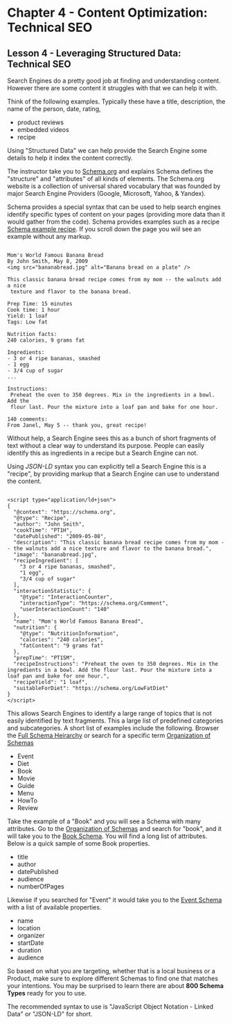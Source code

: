 # Chapter 4 - Content Optimization: Technical SEO
## Lesson 4 - Leveraging Structured Data: Technical SEO

Search Engines do a pretty good job at finding and understanding content. However there are some content it struggles with that we can help it with.

Think of the following examples. Typically these have a title, description, the name of the person, date, rating, 
- product reviews
- embedded videos
- recipe

Using "Structured Data" we can help provide the Search Engine some details to help it index the content correctly.

The instructor take you to [Schema.org](https://schema.org) and explains Schema defines the "structure" and "attributes" of all kinds of elements. The Schema.org website is a collection of universal shared vocabulary that was founded by major Search Engine Providers (Google, Microsoft, Yahoo, & Yandex).

Schema provides a special syntax that can be used to help search engines identify specific types of content on your pages (providing more data than it would gather from the code). Schema provides examples such as a recipe [Schema example recipe](https://schema.org/Recipe). If you scroll down the page you wiil see an example without any markup.
<pre><code>
Mom's World Famous Banana Bread
By John Smith, May 8, 2009
&lt;img src="bananabread.jpg" alt="Banana bread on a plate" />

This classic banana bread recipe comes from my mom -- the walnuts add a nice
 texture and flavor to the banana bread.

Prep Time: 15 minutes
Cook time: 1 hour
Yield: 1 loaf
Tags: Low fat

Nutrition facts:
240 calories, 9 grams fat

Ingredients:
- 3 or 4 ripe bananas, smashed
- 1 egg
- 3/4 cup of sugar
...

Instructions:
 Preheat the oven to 350 degrees. Mix in the ingredients in a bowl. Add the
 flour last. Pour the mixture into a loaf pan and bake for one hour.

140 comments:
From Janel, May 5 -- thank you, great recipe!
</code></pre>

Without help, a Search Engine sees this as a bunch of short fragments of text without a clear way to understand its purpose. People can easily identify this as ingredients in a recipe but a Search Engine can not.

Using *JSON-LD* syntax you can explicitly tell a Search Engine this is a "recipe", by providing markup that a Search Engine can use to understand the content.
<pre><code>
&lt;script type="application/ld+json">
{
  "@context": "https://schema.org",
  "@type": "Recipe",
  "author": "John Smith",
  "cookTime": "PT1H",
  "datePublished": "2009-05-08",
  "description": "This classic banana bread recipe comes from my mom -- the walnuts add a nice texture and flavor to the banana bread.",
  "image": "bananabread.jpg",
  "recipeIngredient": [
    "3 or 4 ripe bananas, smashed",
    "1 egg",
    "3/4 cup of sugar"
  ],
  "interactionStatistic": {
    "@type": "InteractionCounter",
    "interactionType": "https://schema.org/Comment",
    "userInteractionCount": "140"
  },
  "name": "Mom's World Famous Banana Bread",
  "nutrition": {
    "@type": "NutritionInformation",
    "calories": "240 calories",
    "fatContent": "9 grams fat"
  },
  "prepTime": "PT15M",
  "recipeInstructions": "Preheat the oven to 350 degrees. Mix in the ingredients in a bowl. Add the flour last. Pour the mixture into a loaf pan and bake for one hour.",
  "recipeYield": "1 loaf",
  "suitableForDiet": "https://schema.org/LowFatDiet"
}
&lt;/script>
</code></pre>


This allows Search Engines to identify a large range of topics that is not easily identified by text fragments. This a large list of predefined categories and subcategories. A short list of examples include the following. Browser the [Full Schema Heirarchy](https://schema.org/docs/full.html) or search for a specific term [Organization of Schemas](https://schema.org/docs/schemas.html)
- Event
- Diet
- Book
- Movie
- Guide
- Menu
- HowTo
- Review

Take the example of a "Book" and you will see a Schema with many attributes. Go to the [Organization of Schemas](https://schema.org/docs/schemas.html) and search for "book", and it will take you to the [Book Schema](https://schema.org/Book). You will find a long list of attributes. Below is a quick sample of some Book properties.
- title
- author
- datePublished
- audience
- numberOfPages

Likewise if you searched for "Event" it would take you to the [Event Schema](https://schema.org/Event) with a list of available properties.
- name
- location
- organizer
- startDate
- duration
- audience

So based on what you are targeting, whether that is a local business or a Product, make sure to explore different Schemas to find one that matches your intentions. You may be surprised to learn there are about **800 Schema Types** ready for you to use.

The recommended syntax to use is "JavaScript Object Notation - Linked Data" or "JSON-LD" for short.
